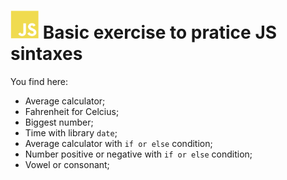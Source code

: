 # <img width="45px" src="https://raw.githubusercontent.com/devicons/devicon/master/icons/javascript/javascript-plain.svg"> Basic exercise to pratice JS sintaxes
You find here:
- Average calculator;
- Fahrenheit for Celcius;
- Biggest number;
- Time with library <code>date</code>;
- Average calculator with <code>if or else</code> condition;
- Number positive or negative with <code>if or else</code> condition;
- Vowel or consonant;
